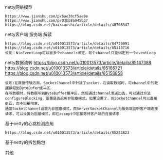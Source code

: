 netty网络模型
   
    https://www.jianshu.com/p/6ae30cf5ae9e
    https://www.jianshu.com/p/03bb8a945b37
    https://blog.csdn.net/baixiaoshi/article/details/48708347
netty客户端 服务端 解读

    https://blog.csdn.net/u010013573/article/details/84726991
    https://blog.csdn.net/u010013573/article/details/85113716
    说明：NioEventLoop可以被多个channels绑定，每个channel只能绑定到一个eventLoop

netty数据流转
    https://blog.csdn.net/u010013573/article/details/85147388
    https://blog.csdn.net/u010013573/article/details/85166721
    https://blog.csdn.net/u010013573/article/details/85158858
    
    说明:在数据传输方面，SocketChannel中封装了socket，在读取数据时，将channel中的数据读取到ByteBufer缓冲区，
    在写数据时，将数据写到ByteBuffer缓冲区，然后通过channel发送出去，可以通过方法configureBlocking，设置是否启用非阻塞模式，如果设置了，则SocketChannel可以直接返回，而不需要阻塞，
    通常SocketChannel设置为非阻塞模式，而ServerSocketChannel为服务端监听客户端连接请求，可以设置为阻塞模式，即在accept中阻塞等待客户端的连接请求
    
基于netty的心跳检测应用
    
    https://blog.csdn.net/u010013573/article/details/85222823

基于netty的拆包黏包

其他


